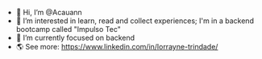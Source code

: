 - 👋 Hi, I’m @Acauann
- 👀 I’m interested in learn, read and collect experiences; I'm in a backend bootcamp called "Impulso Tec"  
- 🌱 I’m currently focused on backend
- :earth_americas: See more: https://www.linkedin.com/in/lorrayne-trindade/


<!---
Acauann/Acauann is a ✨ special ✨ repository because its `README.md` (this file) appears on your GitHub profile.
You can click the Preview link to take a look at your changes.
--->
